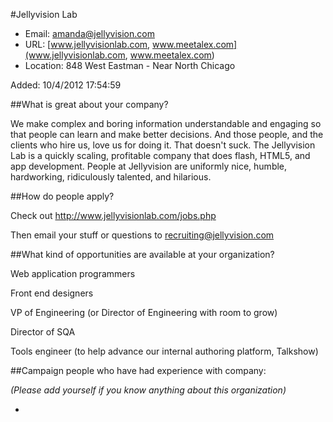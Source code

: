 
#Jellyvision Lab

* Email: [amanda@jellyvision.com](mailto:amanda@jellyvision.com)
* URL: [www.jellyvisionlab.com, www.meetalex.com](www.jellyvisionlab.com, www.meetalex.com)
* Location: 848 West Eastman - Near North Chicago

Added: 10/4/2012 17:54:59

##What is great about your company?

We make complex and boring information understandable and engaging so that people can learn and make better decisions.  And those people, and the clients who hire us, love us for doing it.  That doesn't suck.  The Jellyvision Lab is a quickly scaling, profitable company that does flash, HTML5, and app development.  People at Jellyvision are uniformly nice, humble, hardworking, ridiculously talented, and hilarious.  

##How do people apply?

Check out http://www.jellyvisionlab.com/jobs.php

Then email your stuff or questions to recruiting@jellyvision.com

##What kind of opportunities are available at your organization?

Web application programmers

Front end designers

VP of Engineering (or Director of Engineering with room to grow)

Director of SQA

Tools engineer (to help advance our internal authoring platform, Talkshow)

##Campaign people who have had experience with company:

*(Please add yourself if you know anything about this organization)*

* 


    